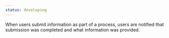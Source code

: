 ```yaml
---
status: developing
---
```


When users submit information as part of a process, users are notified that submission was completed and what information was provided.